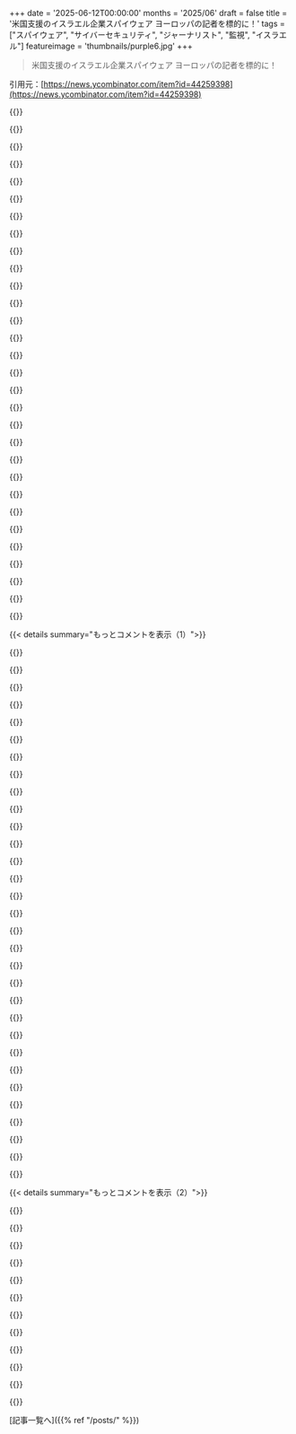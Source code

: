 +++
date = '2025-06-12T00:00:00'
months = '2025/06'
draft = false
title = '米国支援のイスラエル企業スパイウェア ヨーロッパの記者を標的に！'
tags = ["スパイウェア", "サイバーセキュリティ", "ジャーナリスト", "監視", "イスラエル"]
featureimage = 'thumbnails/purple6.jpg'
+++

> 米国支援のイスラエル企業スパイウェア ヨーロッパの記者を標的に！

引用元：[https://news.ycombinator.com/item?id=44259398](https://news.ycombinator.com/item?id=44259398)




{{<matomeQuote body="Fanpage.itのジャーナリストがメローニ政党の青年部のやばい発言をすっぱ抜いた後、iPhoneを狙われたんだって。ジャーナリスト狙うのは最悪だけど、これは特にくだらないね。" userName="jplrssn" createdAt="2025/06/12 17:09:03" color="">}}




{{<matomeQuote body="政党のイベントに参加して、彼らの言動を報道するのが「くだらない」ことなの？" userName="burkaman" createdAt="2025/06/12 18:26:04" color="">}}




{{<matomeQuote body="政権政党の青年部のレイシズムを暴露したジャーナリストに、報復でスパイウェア使うのがくだらない行為だよ。" userName="jplrssn" createdAt="2025/06/12 18:37:42" color="">}}




{{<matomeQuote body="他の国に活動をアウトソーシングして合法にするっていうのは昔からある話。CIAの拷問委託とか、NSAが Five Eyes の国に監視を頼むとかね。イスラエルの NSO Group はアメリカや同盟国の代わりに政治家とかジャーナリストのスマホをハッキングする役目。Pegasus がジャーナリストとかを標的にしてるって知ってて、どうやったらそんなことのために働けるんだろう？<br>[1]: https://www.pbs.org/frontlineworld/stories/rendition701/upda...<br>[2]: https://www.nytimes.com/2021/07/17/world/middleeast/israel-s...<br>[3]: https://www.bbc.com/news/articles/c77n76kzmz4o<br>[4]: https://www.amnesty.org/en/latest/news/2024/07/israels-attem..." userName="jmyeet" createdAt="2025/06/12 17:06:29" color="#ff5c5c">}}




{{<matomeQuote body="チョムスキーはこういう国を「傭兵国家」って呼んでたね。彼の本『Understanding Power』に詳しく書いてあるよ。" userName="bilalq" createdAt="2025/06/12 21:04:45" color="#38d3d3">}}




{{<matomeQuote body="それはそうかもね、でも記事に書かれてることが起こってるっていう事実は変わらないんじゃない？そうでしょ？" userName="rijoja" createdAt="2025/06/13 08:34:25" color="">}}




{{<matomeQuote body="チョムスキーも人間だから、正しいこともあるし間違ってることもあるよね。" userName="curseofcasandra" createdAt="2025/06/14 19:49:05" color="">}}




{{<matomeQuote body="誰かを専門家って呼ぶ時、間違いがないって意味じゃないけど、普通の人よりはマシってことだと思うんだ。" userName="Viliam1234" createdAt="2025/06/15 14:46:43" color="">}}




{{<matomeQuote body="チョムスキーは2+2=4だとも思ってるよ。他の信念が気に入らないからって、それも間違いだって言うの？そう思ってるみたいだね。" userName="lokashun" createdAt="2025/06/13 11:50:34" color="">}}




{{<matomeQuote body="チョムスキーの学術的な業績は個人的なアレとは別だよ。ヴェルナー・フォン・ブラウンみたいにね。でも彼が反米帝国主義とか人種差別的なこと言ってて、欧米の価値観に基づく秩序を壊そうとしたって事実は消えないけど。" userName="ashoeafoot" createdAt="2025/06/15 05:55:56" color="#38d3d3">}}




{{<matomeQuote body="「ジャーナリストとかを狙うのに使われるって分かってて、どうやってPegasusみたいなのを作る仕事ができるのか理解できない」って意見に対して、命令とか報酬があれば人はなんでもするんだよ。「家族を養うためだったんだ…」ってね。詳しくはMilgram experimentを見てね。https://en.m.wikipedia.org/wiki/Milgram_experiment" userName="v5v3" createdAt="2025/06/12 17:39:34" color="#ff5c5c">}}




{{<matomeQuote body="ちなみに、Milgram experimentは偽科学の有名な例の一つらしいよ。Wikiのリンクにも批判的なレビューがあるって。" userName="eviks" createdAt="2025/06/13 08:55:31" color="#ff33a1">}}




{{<matomeQuote body="人格心理学を批判したのがMilgramの大きな間違いだった気がする。自業自得というか…" userName="larrled" createdAt="2025/06/13 12:40:12" color="">}}




{{<matomeQuote body="アウシュヴィッツはドイツにはなかったよ。" userName="immibis" createdAt="2025/06/13 07:18:40" color="#45d325">}}




{{<matomeQuote body="ペガサスみたいなのがジャーナリストとか政治家を殺すのに使われてるって知ってて、どうやって働けるのかわかんないって？<br>それだけに使われてんの？人命救助に使われることもあるだろうし、そういう場合なら作る理由も簡単に見つかるんじゃない？" userName="hersko" createdAt="2025/06/12 18:26:05" color="">}}




{{<matomeQuote body="ペガサスがジャーナリストとか政治家を殺すのに使われてるって知っててどうやって働けるのかわかんないって言うけどさ。<br>ごめん、あんたが単に人間を知らないだけに見えるわ。" userName="codedokode" createdAt="2025/06/13 06:40:56" color="">}}




{{<matomeQuote body="情報源だよ！<br>https://citizenlab.ca/2025/06/first-forensic-confirmation-of..." userName="ChrisArchitect" createdAt="2025/06/12 16:52:53" color="#ff33a1">}}




{{<matomeQuote body="これってさ、数年前にギリシャで野党のリーダーとかジャーナリスト相手にPredatorってスパイウェアが使われた件と同じじゃん。" userName="seydor" createdAt="2025/06/12 16:29:21" color="">}}




{{<matomeQuote body="Graphiteを使うと、SignalとかWhatsAppみたいな暗号化されたアプリにもこっそりアクセスできるって？<br>そんなの当たり前じゃん。Signalだってデバイス全体が乗っ取られたら守れないんだよ。どんなアプリでも簡単にSignalのやり取りを抜き出せるんだから。" userName="udev4096" createdAt="2025/06/13 04:59:45" color="#ff33a1">}}




{{<matomeQuote body="どんなアプリでも簡単にSignalのやり取りを抜き出せるって？<br>普通、モバイルOSにはそれを許さないセキュリティの仕組みが入ってるんだけど。" userName="herbst" createdAt="2025/06/13 06:33:43" color="">}}




{{<matomeQuote body="そうそう、でもモバイルOS自体がやられたら、そのセキュリティも破られちゃうんだよ。" userName="yetihehe" createdAt="2025/06/13 07:04:59" color="">}}




{{<matomeQuote body="だからって、「どんなアプリでも簡単にSignalのやり取りを抜き出せる」って話にはならないでしょ。" userName="yencabulator" createdAt="2025/06/13 21:28:40" color="">}}




{{<matomeQuote body="それってSignalユーザーも、この手口を利用して自分のメッセージをエクスポートできるの？" userName="lambertsimnel" createdAt="2025/06/13 06:40:50" color="">}}




{{<matomeQuote body="できるけど、この記事みたいな脆弱性を悪用しないとね。Appleは人気が出たらすぐにパッチを当てるだろうし、こういう攻撃に使われる可能性があるから。" userName="lcnPylGDnU4H9OF" createdAt="2025/06/13 13:01:37" color="#45d325">}}




{{<matomeQuote body="技術者じゃない人には、それがそんなに簡単だとは思えないな。" userName="jowea" createdAt="2025/06/13 12:39:07" color="">}}




{{<matomeQuote body="で、その悪用方法はどうなの？記事は「これでデバイスはあなたのものになり、そうじゃなくなります」みたいな、すごく曖昧な説明だよね。そんなに深く掘り下げる必要はないけど、記事をここまで読んだ人は誰だって気にならない？" userName="ethagnawl" createdAt="2025/06/12 18:06:50" color="">}}




{{<matomeQuote body="APみたいな記事に技術的な詳細なんて見つかるわけないでしょ。それはCitizenLabのレポートにあるよ：https://citizenlab.ca/2025/06/first-forensic-confirmation-of..." userName="input_sh" createdAt="2025/06/12 18:33:58" color="#785bff">}}




{{<matomeQuote body="そこにも技術的な詳細はあまりないよ。接続したサーバーとかログのエントリーがリストされてるだけ。CVE番号には触れてるけど、Appleのリンクは一般的だし、CVEデータベースにも詳細がない。そもそもAppleはもうこれを直したの？" userName="yb6677" createdAt="2025/06/13 07:17:08" color="">}}




{{<matomeQuote body="これはzero day vulnを使った国家支援の攻撃者に関する話だから、情報はどこにも見つからないだろうね。" userName="tonyhart7" createdAt="2025/06/13 08:40:25" color="">}}




{{<matomeQuote body="Appleがもうパッチを当てたなら、それはもうzero dayじゃないでしょ。" userName="Thorrez" createdAt="2025/06/13 12:27:04" color="">}}




{{< details summary="もっとコメントを表示（1）">}}

{{<matomeQuote body="もっと正確に言うと…「脆弱性」については、security researchersが報告する前に実際に悪用されたからzero-dayと見なせる。でも、ソフトウェア提供元が脆弱性を知っているから、パッチに関係なく、知ったその日に他の悪用が起こらないという意味ではzero-dayではないとも言える。（面白いことに、提供元が知っていてもzero-dayである可能性はある。定義は提供元が知ってから悪用されるまでに何日経ったかだから。ただ、知った後パッチを当てる前に悪用される必要があり、それは起こりにくいけどね。）" userName="lcnPylGDnU4H9OF" createdAt="2025/06/13 13:14:08" color="#38d3d3">}}




{{<matomeQuote body="親コメントに載ってた情報によると、iOS 18.3.1で直ったらしいよ！詳しくはここのURLを見てね：https://news.ycombinator.com/item?id=44274249" userName="9935c101ab17a66" createdAt="2025/06/14 04:48:00" color="#785bff">}}




{{<matomeQuote body="詳しくは分かんないけど、CitizenLabのレポート[^1]に情報あったよ。ゼロクリックiMessage攻撃（CVE-2025-43200）はiOS 18.3.1で直ったって。Appleのページ[^2]にも載ってて、悪意のある写真やビデオの問題が修正されたみたい。CitizenLabはすごいね！<br>[^1] https://citizenlab.ca/2025/06/first-forensic-confirmation-of...<br>[^2] https://support.apple.com/en-us/122174" userName="9935c101ab17a66" createdAt="2025/06/14 04:45:37" color="#ff5733">}}




{{<matomeQuote body="記事のずーっと下の方に書いてあるけど、『Paragonはイタリア政府へのスパイウェア提供をやめた』って。Haaretz紙への声明で言ってたみたいだよ。" userName="tguvot" createdAt="2025/06/12 17:45:03" color="">}}




{{<matomeQuote body="こういうのって、こういうデジタル傭兵をちゃんと取り締まらないとマジで終わらないよ。政府が『スパイしたいから』って理由で法律無視してんの、マジ笑える。これって要は“犯罪サービス”じゃん。大抵の政府がお墨付き与えてるんだから、悪い奴らが関係ない人スパイするのも当然だよ。" userName="_vere" createdAt="2025/06/12 19:16:45" color="">}}




{{<matomeQuote body="法律を全部無視してるわけ？EUはこういう犯罪組織の有用性を公式に認めてるんだよ。『法執行のための正当な利用』って名目でさ。要は『好きに使え、捕まっても軽い罰で済ませてやる』ってこと。" userName="gtsop" createdAt="2025/06/12 21:21:37" color="">}}




{{<matomeQuote body="これって、知らないだけでインプラントやCNE製品のマーケットは山ほどあって、ほぼどの国でも作られてるってことの証拠だよ。前はNSO Group、今はParagonだけど、こういう会社に注目が集まるのは良いことだね。でもこれ、別にイスラエルだけの話じゃないから。アメリカにもGraphiteよりスゴいツール売ってる会社あるけど、目立たないようにしてるだけ。商業CNEについて、ウチの国はアメリカやイスラエルよりマシって思ってるなら、それはびっくりするかもね。" userName="tptacek" createdAt="2025/06/12 19:24:58" color="#ff33a1">}}




{{<matomeQuote body="なんで研究者が新しいスパイウェア見つけると、いつもイスラエルの会社なんだ？イスラエルがスパイ産業を発展させてきたからじゃないの？パレスチナでジェノサイドしてるイスラエルから責任逃れさせようとするの、マジで邪悪だよ。" userName="slim" createdAt="2025/06/13 05:35:50" color="">}}




{{<matomeQuote body="あなたの話聞いてると、私の方がこのマーケット詳しい気がするな。真剣に話聞いてくれる人いるかも分かってるよ。そういう人たちへ：今回の『イスラエルがー』って話は、世界でCNEツールがどうなってるか理解する上であんま役に立たないよ。" userName="tptacek" createdAt="2025/06/13 05:47:45" color="">}}




{{<matomeQuote body="ちょっと聞きたいんだけどさ、よくニュースになる会社って、普通のとこより『傭兵的』だと思う？" userName="mafuyu" createdAt="2025/06/13 06:07:03" color="">}}




{{<matomeQuote body="問題は世界中にスパイウェア会社があることじゃなくて、イスラエルの会社が世界で最悪の人権侵害者にばっか売ってること。NSOとかPegasusがJamal Khashoggi暗殺やMexico、Rwandaで使われたりね。Citizen Labの分析でもイスラエル企業ばっか目立つのは、Unit 8200出身者が権威主義者に売るビジネスモデルにしたからだろ。他の国と違うのは、彼らが積極的に人権侵害者に売ってる点。データがイスラエル企業の特異性を示してる。他の国にもあるとかって話で片付けるのは違う。murdered journalistsとかjailed activistsのスマホでしょっちゅうイスラエル企業の製品が見つかるんだから、注目されて当然。" userName="sReinwald" createdAt="2025/06/13 12:06:59" color="#785bff">}}




{{<matomeQuote body="俺も興味あるし、ボイコットリストに載せる会社知りたいな。こういう会社は名指しで批判されるべき。世界に悪影響しかないし、知ってる脆弱性を公開すればセキュリティ向上するのに、逆に不安で儲けてる。マジで犯罪行為だよ。" userName="Intermernet" createdAt="2025/06/14 14:45:16" color="#ff33a1">}}




{{<matomeQuote body="誰だか知らない会社をボイコットするって？どうせ取引してないんだから、ボイコットにならないだろ。" userName="akerl_" createdAt="2025/06/14 18:50:32" color="">}}




{{<matomeQuote body="どんなサービスか知らないと、取引してるか分からないだろ。前にヤバい会社にサービス提供してて、GEO groupって会社だったんだけど、知ってからやめたことあるし。" userName="Intermernet" createdAt="2025/06/15 00:27:05" color="">}}




{{<matomeQuote body="超優秀なexploit開発者、どうやって見つけるんだろ？作るのに何年もかかりそうなのに。" userName="udev4096" createdAt="2025/06/13 13:02:57" color="">}}




{{<matomeQuote body="技術自体じゃなくて、ファシスト守るためにその技術を使うって選択がマジで恥ずかしいと思うね。" userName="mvc" createdAt="2025/06/13 08:33:04" color="">}}




{{<matomeQuote body="へぇ、また面白い指摘だね。どうしてそんなに確信持てるのか、特にね。言いにくいけど、君が言ってるみたいな会社ってマジで興味深いよ。多分すごく不道徳で、インフォセックに興味あるなら知っておくべきだね。" userName="Intermernet" createdAt="2025/06/18 09:26:03" color="">}}




{{<matomeQuote body="まさにね。セキュリティ経験者として、自分の行動の倫理はよく考えたよ。政府の倫理ってどこにあるんだろ？ナイーブに聞こえるかもだけど、言いたいことは分かるだろ？権力者は市民より倫理が低くちゃダメだよ、民主主義のふりしたいならね。" userName="wvh" createdAt="2025/06/13 10:32:32" color="">}}




{{<matomeQuote body="昔Defconってカンファレンスに行ったんだ。元米国政府の人が政府のハッキングツール利用について話してて。講演後「どの国が使ってるんですか？」って聞いたら、彼はちょっと軽蔑した目で「全部だよ」って言ったんだ。" userName="7402" createdAt="2025/06/13 16:19:27" color="#45d325">}}




{{<matomeQuote body="こういう製品売ってる会社は片手間じゃないよ。「AtlassianがJira売ってるけど、iPhoneの脆弱性探してるチームもある」みたいな副業じゃない。もしこういう会社で働いてたら、それがメインの仕事だからすぐ分かるはずだよ。" userName="akerl_" createdAt="2025/06/18 10:43:41" color="">}}




{{<matomeQuote body="その投稿者にとってこれはイスラエルに関する初めての見解じゃないね。「イスラエルを支持してない、ただバランスの取れた視点を示してるだけだ」って見せかけてるけど（現実をひどく歪曲しながらね）。tptacekはこういうことに関して権威ぶるのが好きだし、ここで実際に評判があるから、彼がこんな風にイスラエルの肩を持つのは初めてじゃないって指摘しとくのは重要だと思うんだ。例として、イスラエルのページャー爆発戦争犯罪を「外科的」と呼んだこと[0]—それは断じてそうじゃなかった—とか、Hamasが提示された停戦合意を受け入れるべきだったと言ったこと[1]（返信で正しく批判されてたけど）。イスラエルがジャーナリストの電話をスパイする点で他の国より「良くも悪くもない」と主張するのは馬鹿げてるよ。特にその理由を見ればね。<br>0 - https://news.ycombinator.com/item?id=415708061<br>1 - https://news.ycombinator.com/item?id=42720493" userName="mandmandam" createdAt="2025/06/13 09:15:09" color="#ff33a1">}}




{{<matomeQuote body="なんで彼らのこと聞いたことあるかって？ヒント：素晴らしいマーケティング部門があるからじゃないよ。暗殺されたジャーナリストや投獄された反体制派の電話から製品が見つかり続けたからさ。ちょっと君のこと調べたけど、この業界を明らかに知ってるね。だから君がNSOより「もっと効果的な」ツールを持つアメリカ企業がいるって言う時、仮定の話じゃなくて専門知識から話してるんだと思う。君の反応は、川を汚染して数十人を殺した会社の話を聞いた化学業界のベテランが「ACME Chemicalsのこと知ってるから怒ってるだけだろ」って言うのに似てるね。可能性は二つ。君は他の会社が同等の危害を加えてるのを知ってて平気か、独自に破壊的な会社を合法的なビジネスと偽って同等にして擁護してるか。どっちにしろ、君の業界の信頼性を使って記録された残虐行為を軽視してる。君の専門知識からして、それは明らかに無知じゃなくて選択だよ。トーマス、君はどっち？同等の人権侵害の内部知識を持ってて黙ってたのか？それとも業界の評判を守るために記録された残虐行為を軽視してるのか？NSOに注目が集まるのは、彼らが埋めるのを手伝った墓があるからだよ。君の返信は君がそれについてどこに立ってるかを正確に教えてくれる。素晴らしい一日を。ミラーの一つや二つを通り過ぎて、本当に自分自身を見るのに耐えられることを願ってるよ。" userName="sReinwald" createdAt="2025/06/14 19:47:20" color="#785bff">}}




{{<matomeQuote body="ほぼ全てのイスラエル市民は義務兵役を終える必要がある。つまり、地元のパン屋さんでも家にいるプログラマーでも、何らかの形でIDFで働いた経験がある可能性が高いってことだね。" userName="bigyabai" createdAt="2025/06/13 13:40:51" color="">}}




{{<matomeQuote body="手短に言うと：Unit 8200だよ。Unit 8200はイスラエルのエリート軍情報サイバー部隊で、強制兵役付きのNSAみたいな感じ。イスラエル人は10代後半から20代前半で兵役に就き、一番技術に長けてて有望な新兵がUnit 8200に入るんだ。そこで彼らは国の費用で世界レベルの攻撃的サイバー能力を開発する。兵役を終えると、そのスキルをNSO、Candiru、Paragonみたいな会社に直接持っていく。これは秘密じゃないよ。これらの会社はしばしば資金提供を受けてるし、積極的にUnit 8200の卒業生を募集してるんだ。人材は必ずしも見つけられるんじゃなくて、国によって製造され、それから民間部門に引き渡される。だからイスラエルのスパイウェアはすごく効果的なんだ。おそらく、それは商業的なR＆Dじゃなくて、利益目的とほとんど倫理的監督のない軍事レベルの能力なんだ。" userName="sReinwald" createdAt="2025/06/13 13:27:24" color="#ff5c5c">}}




{{<matomeQuote body="みんな、Exploit開発者はどうやって見つけると思う？ 競りでしょ。なんでレアアースみたいに戦略資源だと思うんだ？ 世界中、発展途上国にもいるって。" userName="tptacek" createdAt="2025/06/14 01:41:06" color="">}}




{{<matomeQuote body="彼らの独占市場は他にもあるよ。VPNの大手Kape Technologiesとかも、元Unit 8200のイスラエル企業だよ。ログ取らないって言っても信じちゃダメ。Cellebriteもスマホ解析で怪しいことやってる。Justice Departmentがイスラエルに外部委託した機能にバックドアがないなんて、信じろっていうのかね。Inslaw／PROMISみたいにさ。" userName="clown_strike" createdAt="2025/06/14 14:16:56" color="#ff5c5c">}}




{{<matomeQuote body="なんで誰もスパイウェアの会社名を言わないんだろうね？ tptacekは面白くないって言うけど、そんなことないだろ。違法じゃないなら名前を隠す必要ないはず。具体的なこと言うと、業界に影響があるのか、話すのが怖いのか、どっちかだろ。あと、Google、Apple、Microsoft、Metaはすごい脆弱性研究室を持ってるけど、その研究を悪用して稼ぐことはしないんだよな。" userName="Intermernet" createdAt="2025/06/18 12:22:34" color="#38d3d3">}}




{{<matomeQuote body="だって、この民間企業はイスラエル軍の元エリートサイバー部隊と全部繋がってるんだよ。イスラエルの諜報部隊は世界最高峰の一つだから、驚くことないって。" userName="tonyhart7" createdAt="2025/06/13 08:46:00" color="#ff5733">}}




{{<matomeQuote body="スパイウェアがどこの国のどの会社のものか特定するのは、大抵難しいだろうな。これほど出所がわかること自体がすごいと思うよ。" userName="bawolff" createdAt="2025/06/13 05:42:48" color="">}}




{{<matomeQuote body="なんでリークされたんだ？誰が？ なぜ今？ Paragonの被害者全員にWhatsAppやAppleから通知されたって、考えにくいよ。イスラエル関係者かParagonがリーク元って可能性の方が高いんじゃないの？" userName="woodpanel" createdAt="2025/06/12 21:01:13" color="">}}

{{</details>}}




{{< details summary="もっとコメントを表示（2）">}}

{{<matomeQuote body="本気でジャーナリズムやるなら、ちゃんとしたCyber Security基礎コースから始めるべきだと思うな。誰かいいコース知らない？" userName="LatteLazy" createdAt="2025/06/12 19:03:14" color="">}}




{{<matomeQuote body="ゼロクリック攻撃になんて実際何もできないだろ？できるのは二つだけ。一つは電話番号とかメールとかの識別子を秘密にすること。もう一つは、電話を持たないこと、だね。" userName="sva_" createdAt="2025/06/12 20:44:46" color="#ff5733">}}




{{<matomeQuote body="情報を分割して管理するのがいいよ。連絡先と情報内容を別々のデバイスに置けば、片方がバレても全部分からないでしょ。全部知るには複数のシステムに侵入して情報を再構成しないといけないから、ずっと大変だし不完全になる。国家レベルの相手には効かないかもだけど、一般的な標的になら有効だと思うよ。" userName="542354234235" createdAt="2025/06/13 11:32:55" color="#ff5c5c">}}




{{<matomeQuote body="「電話を持つな」って意見に対して、ターゲットにされてるなら電話持ってないだけじゃダメだよ。昔ポケベルでもスパイされたことあるでしょ。" userName="pcthrowaway" createdAt="2025/06/13 02:02:41" color="">}}




{{<matomeQuote body="ポケベルの話はちょっと特殊だよ。電話持たないのは無理だけど、使うのを最小限にするのは悪くないかもね。俺も一週間充電しなかったことあるし。MFAとか必要な時だけ使うのはいいかも。情報セキュリティってより、画面見る時間を減らしたいって理由もあるけどね。元のコメントは適当だったけど、電話使うの減らすのはこの記事には合ってると思うよ。" userName="specproc" createdAt="2025/06/13 07:12:52" color="">}}




{{<matomeQuote body="ターゲットにされた人たちの中で、AppleのLockdown Modeみたいな機能を使ってた人がどれくらいいるのか気になるな。" userName="haswell" createdAt="2025/06/12 21:53:15" color="">}}




{{<matomeQuote body="電話を2台持つのはどうかな？1台目はSIMありでデータなしのおとり。2台目はOSが違ってSIMなし、1台目のテザリングを使ってアプリやデータを入れる。" userName="yb6677" createdAt="2025/06/12 21:50:16" color="">}}




{{<matomeQuote body="今の世の中で「痕跡を残さない」なんて無理だよ。デジタル化された世界では、「データがない」こと自体が逆に不自然なんだから。" userName="tonyhart7" createdAt="2025/06/13 08:51:00" color="">}}




{{<matomeQuote body="記者向けのデジタルセキュリティに関するブログと、セキュリティプランナーのリンクだよ。<br>https://freedom.press/digisec/blog/journalists-digital-secur...<br>https://securityplanner.consumerreports.org/statements/" userName="yb6677" createdAt="2025/06/12 21:54:47" color="#38d3d3">}}




{{<matomeQuote body="WhatsAppの「ジャーナリストを標的にしたスパイウェアは許せない、企業は責任取れ」って声明、なんか「この場合以外ならスパイOKみたいに聞こえるのは俺だけ？」って思っちゃった。" userName="snickerbockers" createdAt="2025/06/13 18:49:53" color="">}}




{{<matomeQuote body="見出しで米国とイスラエルだけって書いてあるの驚きだね。でも記事自体はイタリアがEU内のジャーナリストをスパイした話でしょ。クリック稼ぎなんだろうな。" userName="breppp" createdAt="2025/06/12 16:47:15" color="">}}

{{</details>}}



[記事一覧へ]({{% ref "/posts/" %}})
